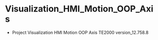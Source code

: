 # Visualization_HMI_Motion_OOP_Axis

- Project Visualization HMI Motion OOP Axis TE2000 version_12.758.8